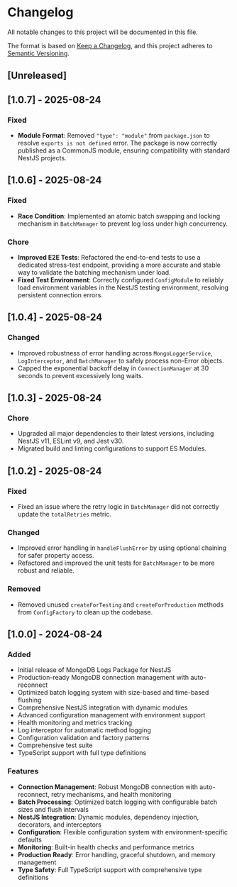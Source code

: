 # Changelog

All notable changes to this project will be documented in this file.

The format is based on [Keep a Changelog](https://keepachangelog.com/en/1.0.0/),
and this project adheres to [Semantic Versioning](https://semver.org/spec/v2.0.0.html).

## [Unreleased]

## [1.0.7] - 2025-08-24

### Fixed

- **Module Format**: Removed `"type": "module"` from `package.json` to resolve `exports is not defined` error. The package is now correctly published as a CommonJS module, ensuring compatibility with standard NestJS projects.

## [1.0.6] - 2025-08-24

### Fixed

- **Race Condition**: Implemented an atomic batch swapping and locking mechanism in `BatchManager` to prevent log loss under high concurrency.

### Chore

- **Improved E2E Tests**: Refactored the end-to-end tests to use a dedicated stress-test endpoint, providing a more accurate and stable way to validate the batching mechanism under load.
- **Fixed Test Environment**: Correctly configured `ConfigModule` to reliably load environment variables in the NestJS testing environment, resolving persistent connection errors.

## [1.0.4] - 2025-08-24

### Changed

- Improved robustness of error handling across `MongoLoggerService`, `LogInterceptor`, and `BatchManager` to safely process non-Error objects.
- Capped the exponential backoff delay in `ConnectionManager` at 30 seconds to prevent excessively long waits.

## [1.0.3] - 2025-08-24

### Chore

- Upgraded all major dependencies to their latest versions, including NestJS v11, ESLint v9, and Jest v30.
- Migrated build and linting configurations to support ES Modules.

## [1.0.2] - 2025-08-24

### Fixed

- Fixed an issue where the retry logic in `BatchManager` did not correctly update the `totalRetries` metric.

### Changed

- Improved error handling in `handleFlushError` by using optional chaining for safer property access.
- Refactored and improved the unit tests for `BatchManager` to be more robust and reliable.

### Removed

- Removed unused `createForTesting` and `createForProduction` methods from `ConfigFactory` to clean up the codebase.

## [1.0.0] - 2024-08-24

### Added

- Initial release of MongoDB Logs Package for NestJS
- Production-ready MongoDB connection management with auto-reconnect
- Optimized batch logging system with size-based and time-based flushing
- Comprehensive NestJS integration with dynamic modules
- Advanced configuration management with environment support
- Health monitoring and metrics tracking
- Log interceptor for automatic method logging
- Configuration validation and factory patterns
- Comprehensive test suite
- TypeScript support with full type definitions

### Features

- **Connection Management**: Robust MongoDB connection with auto-reconnect, retry mechanisms, and health monitoring
- **Batch Processing**: Optimized batch logging with configurable batch sizes and flush intervals
- **NestJS Integration**: Dynamic modules, dependency injection, decorators, and interceptors
- **Configuration**: Flexible configuration system with environment-specific defaults
- **Monitoring**: Built-in health checks and performance metrics
- **Production Ready**: Error handling, graceful shutdown, and memory management
- **Type Safety**: Full TypeScript support with comprehensive type definitions

